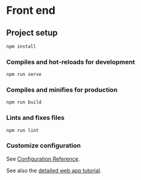 # Front end

## Project setup

```bash
npm install
```

### Compiles and hot-reloads for development

```bash
npm run serve
```

### Compiles and minifies for production

```bash
npm run build
```

### Lints and fixes files

```bash
npm run lint
```

### Customize configuration

See [Configuration Reference](https://cli.vuejs.org/config/).

See also the [detailed web app tutorial](https://chainstack.com/deploy-a-hyperledger-fabric-v2-web-app-using-sdk-for-node-js/).